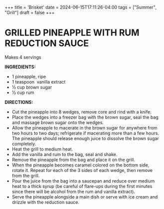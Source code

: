 +++
title = 'Brisket'
date = 2024-06-15T17:11:26-04:00
tags = ["Summer", "Grill"]
draft = false
+++
# GRILLED PINEAPPLE WITH RUM REDUCTION SAUCE

Makes 4 servings

**INGREDIENTS:**

- 1 pineapple, ripe 
- 1 teaspoon  vanilla extract
- 1⁄2 cup brown sugar
- 1⁄2 cup rum

**DIRECTIONS:**

- Cut the pineapple into 8 wedges, remove core and rind with a knife.
- Place the wedges into a freezer bag with the brown sugar, seal the bag and massage brown sugar onto the wedges.
- Allow the pineapple to macerate in the brown sugar for anywhere from two hours to two days; refrigerate if macerating more than a few hours. The pineapple should release enough juice to dissolve the brown sugar completely.
- Heat the grill to medium heat.
- Add the vanilla and rum to the bag, seal and shake.
- Remove the pineapple from the bag and place it on the grill.
- When the pineapple becomes caramel colored on the bottom side, rotate it. Repeat for each of the 3 sides of each wedge, then remove from the grill.
- Pour the juice from the bag into a saucepan and reduce over medium heat to a thick syrup (be careful of flare-ups during the first minutes since there will be alcohol from the rum and vanilla extract).
- Serve the pineapple alongside a main dish or serve with ice cream and drizzle with the reduction sauce.
